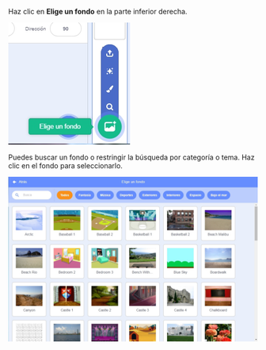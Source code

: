 Haz clic en **Elige un fondo** en la parte inferior derecha.

![captura de pantalla](images/stage-choose.png)

Puedes buscar un fondo o restringir la búsqueda por categoría o tema. Haz clic en el fondo para seleccionarlo.

![The Backdrop Library.](images/backdrop.png)
